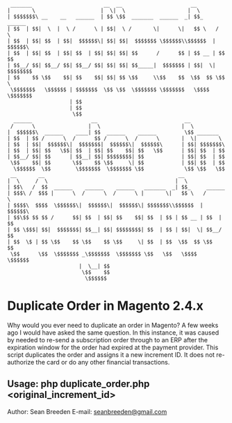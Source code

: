      _______                       __  __                      __               
    |       \                     |  \|  \                    |  \              
    | $$$$$$$\ __    __   ______  | $$ \$$  _______  ______  _| $$_     ______  
    | $$  | $$|  \  |  \ /      \ | $$|  \ /       \|      \|   $$ \   /      \ 
    | $$  | $$| $$  | $$|  $$$$$$\| $$| $$|  $$$$$$$ \$$$$$$\\$$$$$$  |  $$$$$$\
    | $$  | $$| $$  | $$| $$  | $$| $$| $$| $$      /      $$ | $$ __ | $$    $$
    | $$__/ $$| $$__/ $$| $$__/ $$| $$| $$| $$_____|  $$$$$$$ | $$|  \| $$$$$$$$
    | $$    $$ \$$    $$| $$    $$| $$| $$ \$$     \\$$    $$  \$$  $$ \$$     \
     \$$$$$$$   \$$$$$$ | $$$$$$$  \$$ \$$  \$$$$$$$ \$$$$$$$   \$$$$   \$$$$$$$
                        | $$                                                    
                        | $$                                                    
                         \$$                                                    
      ______                   __                            __                 
     /      \                 |  \                          |  \                
    |  $$$$$$\  ______    ____| $$  ______    ______         \$$ _______        
    | $$  | $$ /      \  /      $$ /      \  /      \       |  \|       \       
    | $$  | $$|  $$$$$$\|  $$$$$$$|  $$$$$$\|  $$$$$$\      | $$| $$$$$$$\      
    | $$  | $$| $$   \$$| $$  | $$| $$    $$| $$   \$$      | $$| $$  | $$      
    | $$__/ $$| $$      | $$__| $$| $$$$$$$$| $$            | $$| $$  | $$      
     \$$    $$| $$       \$$    $$ \$$     \| $$            | $$| $$  | $$      
      \$$$$$$  \$$        \$$$$$$$  \$$$$$$$ \$$             \$$ \$$   \$$                                                                              
     __       __                                           __                   
    |  \     /  \                                         |  \                  
    | $$\   /  $$  ______    ______    ______   _______  _| $$_     ______      
    | $$$\ /  $$$ |      \  /      \  /      \ |       \|   $$ \   /      \     
    | $$$$\  $$$$  \$$$$$$\|  $$$$$$\|  $$$$$$\| $$$$$$$\\$$$$$$  |  $$$$$$\    
    | $$\$$ $$ $$ /      $$| $$  | $$| $$    $$| $$  | $$ | $$ __ | $$  | $$    
    | $$ \$$$| $$|  $$$$$$$| $$__| $$| $$$$$$$$| $$  | $$ | $$|  \| $$__/ $$    
    | $$  \$ | $$ \$$    $$ \$$    $$ \$$     \| $$  | $$  \$$  $$ \$$    $$    
     \$$      \$$  \$$$$$$$ _\$$$$$$$  \$$$$$$$ \$$   \$$   \$$$$   \$$$$$$     
                           |  \__| $$                                           
                            \$$    $$                                           
                             \$$$$$$                                            

# Duplicate Order in Magento 2.4.x

Why would you ever need to duplicate an order in Magento? A few weeks ago I would have asked the same question. In this instance, it was caused by needed to re-send a subscription order through to an ERP after the expiration window for the order had expired at the payment provider. This script duplicates the order and assigns it a new increment ID. It does not re-authorize the card or do any other financial transactions.

## Usage: php duplicate_order.php <original_increment_id>
 
Author: Sean Breeden
E-mail: seanbreeden@gmail.com

